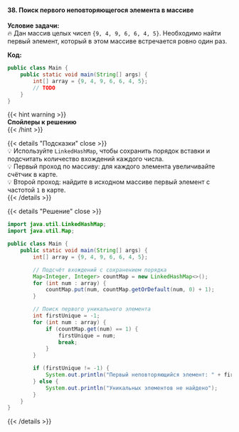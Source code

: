 #### 38. Поиск первого неповторяющегося элемента в массиве

**Условие задачи:**  
🔥 Дан массив целых чисел `{9, 4, 9, 6, 6, 4, 5}`. Необходимо найти первый элемент, который в этом массиве встречается ровно один раз.

**Код:**

```java
public class Main {
    public static void main(String[] args) {
        int[] array = {9, 4, 9, 6, 6, 4, 5};
        // TODO
    }
}
````

{{< hint warning >}}  
**Спойлеры к решению**  
{{< /hint >}}

{{< details "Подсказки" close >}}  
💡 Используйте `LinkedHashMap`, чтобы сохранить порядок вставки и подсчитать количество вхождений каждого числа.   
💡 Первый проход по массиву: для каждого элемента увеличивайте счётчик в карте.   
💡 Второй проход: найдите в исходном массиве первый элемент с частотой `1` в карте.   
{{< /details >}}

{{< details "Решение" close >}}

```java
import java.util.LinkedHashMap;
import java.util.Map;

public class Main {
    public static void main(String[] args) {
        int[] array = {9, 4, 9, 6, 6, 4, 5};

        // Подсчёт вхождений с сохранением порядка
        Map<Integer, Integer> countMap = new LinkedHashMap<>();
        for (int num : array) {
            countMap.put(num, countMap.getOrDefault(num, 0) + 1);
        }

        // Поиск первого уникального элемента
        int firstUnique = -1;
        for (int num : array) {
            if (countMap.get(num) == 1) {
                firstUnique = num;
                break;
            }
        }

        if (firstUnique != -1) {
            System.out.println("Первый неповторяющийся элемент: " + firstUnique);
        } else {
            System.out.println("Уникальных элементов не найдено");
        }
    }
}
```

{{< /details >}}